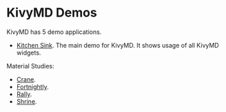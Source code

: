 # KivyMD Demos

KivyMD has 5 demo applications.

- [Kitchen Sink](kitchen_sink). The main demo for KivyMD. It shows usage of all KivyMD widgets.

Material Studies:

- [Crane](crane).
- [Fortnightly](fortnightly).
- [Rally](rally).
- [Shrine](shrine).

